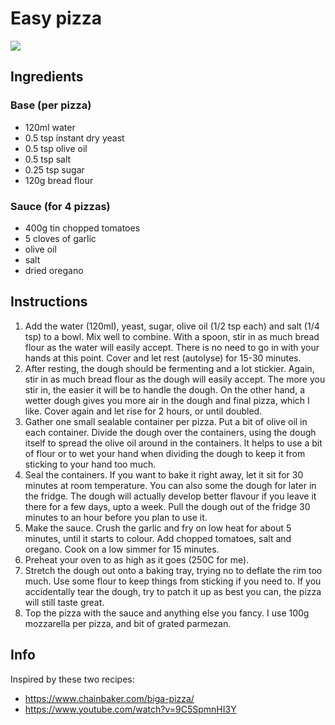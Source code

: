 # Easy pizza

![](https://www.chainbaker.com/wp-content/uploads/2021/04/IMG_1656.jpg)

## Ingredients
### Base (per pizza)
- 120ml water
- 0.5 tsp instant dry yeast
- 0.5 tsp olive oil
- 0.5 tsp salt
- 0.25 tsp sugar
- 120g bread flour

### Sauce (for 4 pizzas)
- 400g tin chopped tomatoes
- 5 cloves of garlic
- olive oil
- salt
- dried oregano

## Instructions
1. Add the water (120ml), yeast, sugar, olive oil (1/2 tsp each) and salt (1/4 tsp) to a bowl.
   Mix well to combine.
   With a spoon, stir in as much bread flour as the water will easily accept.
   There is no need to go in with your hands at this point.
   Cover and let rest (autolyse) for 15-30 minutes.
2. After resting, the dough should be fermenting and a lot stickier.
   Again, stir in as much bread flour as the dough will easily accept.
   The more you stir in, the easier it will be to handle the dough.
   On the other hand, a wetter dough gives you more air in the dough and final pizza, which I like.
   Cover again and let rise for 2 hours, or until doubled.
3. Gather one small sealable container per pizza. 
   Put a bit of olive oil in each container.
   Divide the dough over the containers, using the dough itself to spread the olive oil around in the containers.
   It helps to use a bit of flour or to wet your hand when dividing the dough to keep it from sticking to your hand too much.
4. Seal the containers.
   If you want to bake it right away, let it sit for 30 minutes at room temperature.
   You can also some the dough for later in the fridge.
   The dough will actually develop better flavour if you leave it there for a few days, upto a week.
   Pull the dough out of the fridge 30 minutes to an hour before you plan to use it.
5. Make the sauce.
   Crush the garlic and fry on low heat for about 5 minutes, until it starts to colour.
   Add chopped tomatoes, salt and oregano.
   Cook on a low simmer for 15 minutes.
6. Preheat your oven to as high as it goes (250C for me).
7. Stretch the dough out onto a baking tray, trying no to deflate the rim too much.
   Use some flour to keep things from sticking if you need to.
   If you accidentally tear the dough, try to patch it up as best you can, the pizza will still taste great.
8. Top the pizza with the sauce and anything else you fancy.
   I use 100g mozzarella per pizza, and bit of grated parmezan.

## Info
Inspired by these two recipes:
- https://www.chainbaker.com/biga-pizza/
- https://www.youtube.com/watch?v=9C5SpmnHI3Y